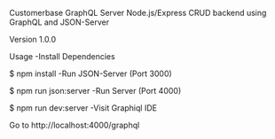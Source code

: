 Customerbase GraphQL Server
Node.js/Express CRUD backend using GraphQL and JSON-Server

Version
1.0.0

Usage
-Install Dependencies

\$ npm install
-Run JSON-Server (Port 3000)

\$ npm run json:server
-Run Server (Port 4000)

\$ npm run dev:server
-Visit Graphiql IDE

Go to http://localhost:4000/graphql
